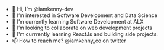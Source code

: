 - 👋 Hi, I’m @iamkenny-dev
- 👀 I’m interested in Software Development and Data Science
- 🌱 I’m currently learning Software Development at ALX
- 💞️ I’m looking to collaborate on web development projects
- 💞️ I'm currrently learning ReactJs and building side projects.
- 📫 How to reach me? @iamkenny_co on twitter

<!---
iamkenny-dev/iamkenny-dev is a ✨ special ✨ repository because its `README.md` (this file) appears on your GitHub profile.
You can click the Preview link to take a look at your changes.
--->

